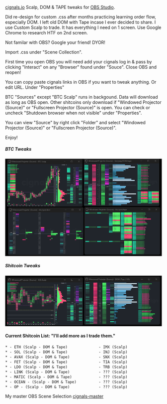 [cignals.io](https://cignals.io/) Scalp, DOM & TAPE tweaks for [OBS Studio](https://obsproject.com/).

Did re-design for custom .css after months practicing learning order flow, especially DOM.  I left old DOM with Tape incase I ever decided to share.  I use Custom Scalp to trade.  It has everything I need on 1 screen. Use Google Chrome to research HTF on 2nd screen.  

Not familar with OBS?  Google your friend!  DYOR! 

Import .css under "Scene Collection".

First time you open OBS you will need add your cignals log in & pass by clicking "Interact" on any "Browser" found under "Souce".   Close OBS and reopen!  

You can copy paste cignals links in OBS if you want to tweak anything.  Or edit URL.  Under "Properties"

BTC "Sources" except "BTC Scalp" runs in backgound.  Data will download as long as OBS open.  Other shitcoins only download if "Windowed Projector (Source)" or "Fullscreen Projector (Source)" is open.  You can check or uncheck "Shutdown browser when not visible" under "Properties".

You can view "Source" by right click "Folder" and select "Windowed Projector (Source)" or "Fullscreen Projector (Source)".

Enjoy!

##### BTC Tweaks

![Screenshot-1](/media/cignals-BTC-tweaks.png)

##### Shitcoin Tweaks

![Screenshot-1](/media/cignals-shitcoin-tweaks.png)

  #### Current Shitcoin List: "I'll add more as I trade them."
    * - ETH (Scalp - DOM & Tape)              - IMX (Scalp)
    * - SOL (Scalp - DOM & Tape)              - INJ (Scalp)
    * - AVAX (Scalp - DOM & Tape)             - SNX (Scalp)
    * - FET (Scalp - DOM & Tape)              - TIA (Scalp)
    * - LDO (Scalp - DOM & Tape)              - TRB (Scalp)
    * - LINK (Scalp - DOM & Tape)             - ??? (Scalp)
    * - MATIC (Scalp - DOM & Tape)            - ??? (Scalp)
    * - OCEAN - (Scalp - DOM & Tape)          - ??? (Scalp)
    * - OP - (Scalp - DOM & Tape)             - ??? (Scalp)
  
My master OBS Scene Selection [cignals-master](/json/cignals-master.json)





